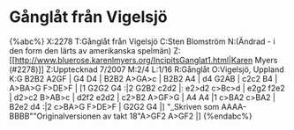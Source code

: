 # Gånglåt från Vigelsjö

{%abc%}
X:2278
T:Gånglåt från Vigelsjö
C:Sten Blomström
N:(Ändrad - i den form den lärts av amerikanska spelmän)
Z:[[http://www.bluerose.karenlmyers.org/IncipitsGanglat1.html|Karen Myers (#2278)]]
Z:Upptecknad 7/2007
M:2/4
L:1/16
R:Gånglåt
O:Vigelsjö, Uppland
K:G
B2B2 A2GF | G4 D4 | B2B2 A>GA>c | B2B2 A4 | d4 G2AB | c2c2 B4 | A>BA>G F>DE>F |
[1 G2G2 G4 :|2 G2B2 c2d2 |: e2>d2 c>Bc>d | e2g2 f2e2 | d2>c2 B>AB>c | d2f2 e2d2 |
c2>B2 A>GF>G | A4 A4 |1 c>BA2 c>BA2 | B2e2 d4 :|2 c>BA>G F>DE>F | G2G2 G4 |]
"_Skriven som AAAA-BBBB""Originalversionen av takt 18"A>GF2 A>GF2 |]
{%endabc%}

